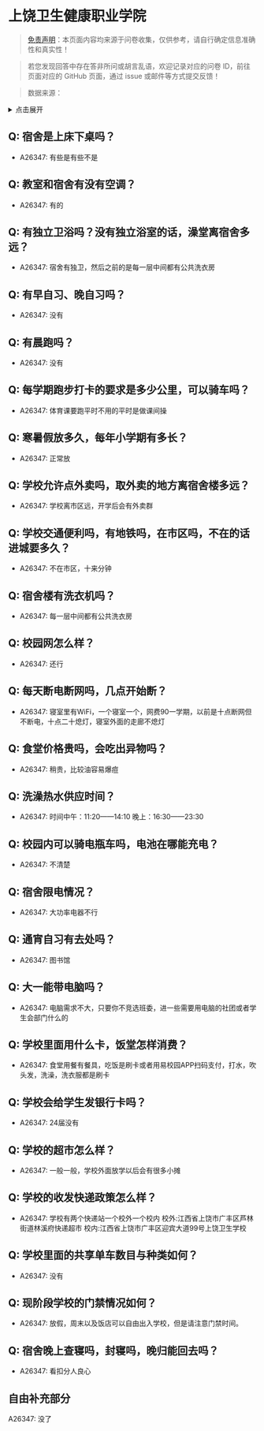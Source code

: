 # 上饶卫生健康职业学院

> [免责声明](https://colleges.chat/#_3)：本页面内容均来源于问卷收集，仅供参考，请自行确定信息准确性和真实性！

> 若您发现回答中存在答非所问或胡言乱语，欢迎记录对应的问卷 ID，前往页面对应的 GitHub 页面，通过 issue 或邮件等方式提交反馈！

> 数据来源：

<details><summary>点击展开</summary>
<ul>
<li>A26347: m18470383634@163.com (2024 年 08 月)</li>
</ul>
</details>

## Q: 宿舍是上床下桌吗？

- A26347: 有些是有些不是

## Q: 教室和宿舍有没有空调？

- A26347: 有的

## Q: 有独立卫浴吗？没有独立浴室的话，澡堂离宿舍多远？

- A26347: 宿舍有独卫，然后之前的是每一层中间都有公共洗衣房

## Q: 有早自习、晚自习吗？

- A26347: 没有

## Q: 有晨跑吗？

- A26347: 没有

## Q: 每学期跑步打卡的要求是多少公里，可以骑车吗？

- A26347: 体育课要跑平时不用的平时是做课间操

## Q: 寒暑假放多久，每年小学期有多长？

- A26347: 正常放

## Q: 学校允许点外卖吗，取外卖的地方离宿舍楼多远？

- A26347: 学校离市区远，开学后会有外卖群

## Q: 学校交通便利吗，有地铁吗，在市区吗，不在的话进城要多久？

- A26347: 不在市区，十来分钟

## Q: 宿舍楼有洗衣机吗？

- A26347: 每一层中间都有公共洗衣房

## Q: 校园网怎么样？

- A26347: 还行

## Q: 每天断电断网吗，几点开始断？

- A26347: 寝室里有WiFi，一个寝室一个，网费90一学期，以前是十点断网但不断电，十点二十熄灯，寝室外面的走廊不熄灯

## Q: 食堂价格贵吗，会吃出异物吗？

- A26347: 稍贵，比较油容易爆痘

## Q: 洗澡热水供应时间？

- A26347: 时间中午：11:20——14:10
晚上：16:30——23:30

## Q: 校园内可以骑电瓶车吗，电池在哪能充电？

- A26347: 不清楚

## Q: 宿舍限电情况？

- A26347: 大功率电器不行

## Q: 通宵自习有去处吗？

- A26347: 图书馆

## Q: 大一能带电脑吗？

- A26347: 电脑需求不大，只要你不竞选班委，进一些需要用电脑的社团或者学生会部门什么的

## Q: 学校里面用什么卡，饭堂怎样消费？

- A26347: 食堂用餐有餐具，吃饭是刷卡或者用易校园APP扫码支付，打水，吹头发，洗澡，洗衣服都是刷卡

## Q: 学校会给学生发银行卡吗？

- A26347: 24届没有

## Q: 学校的超市怎么样？

- A26347: 一般一般，学校外面放学以后会有很多小摊

## Q: 学校的收发快递政策怎么样？

- A26347: 学校有两个快递站一个校外一个校内
校外:江西省上饶市广丰区芦林街道林溪府快递超市
校内:江西省上饶市广丰区迎宾大道99号上饶卫生学校

## Q: 学校里面的共享单车数目与种类如何？

- A26347: 没有

## Q: 现阶段学校的门禁情况如何？

- A26347: 放假，周末以及饭店可以自由出入学校，但是请注意门禁时间。

## Q: 宿舍晚上查寝吗，封寝吗，晚归能回去吗？

- A26347: 看扣分人良心

## 自由补充部分

A26347: 没了